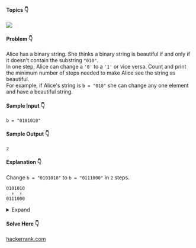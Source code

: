 #### Topics :point_down:
![](https://img.shields.io/badge/-string-wheat)

#### Problem :point_down:
Alice has a binary string. She thinks a binary string is beautiful if and only if it doesn't contain the substring `"010"`.  
In one step, Alice can change a `'0'` to a `'1'` or vice versa. Count and print the minimum number of steps needed to make Alice see the string as beautiful.  
For example, if Alice's string is `b = "010"` she can change any one element and have a beautiful string.
#### Sample Input :point_down:
```
b = "0101010"
```
#### Sample Output :point_down:
```
2
```
#### Explanation :point_down:
Change `b = "0101010"` to `b = "0111000"` in `2` steps.
```
0101010
  ↑  ↑
0111000
```
<details>
<summary>Expand</summary>

#### Python :point_down:
```py
def solve(b):
    c = 0
    i = 2
    while (i < len(b)): 
        if (b[i-2:i+1] == '010'):
            c += 1 
            i += 2
        i += 1
        
    return c
```

#### Time Complexity :point_down:
```
O(n)
```
#### Space Complexity :point_down:
```
O(1)
```  
#### Python :point_down:
```py
def solve(b):
    return b.count('010')
```
</details>

#### Solve Here :point_down:
[hackerrank.com](https://www.hackerrank.com/challenges/beautiful-binary-string/problem)
